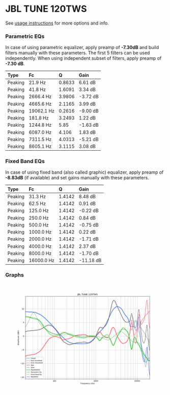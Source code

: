 # JBL TUNE 120TWS
See [usage instructions](https://github.com/jaakkopasanen/AutoEq#usage) for more options and info.

### Parametric EQs
In case of using parametric equalizer, apply preamp of **-7.30dB** and build filters manually
with these parameters. The first 5 filters can be used independently.
When using independent subset of filters, apply preamp of **-7.30 dB**.

| Type    | Fc         |      Q | Gain     |
|:--------|:-----------|:-------|:---------|
| Peaking | 21.9 Hz    | 0.8633 | 6.61 dB  |
| Peaking | 41.8 Hz    | 1.6091 | 3.34 dB  |
| Peaking | 2666.4 Hz  | 3.9806 | -3.72 dB |
| Peaking | 4665.6 Hz  | 2.1165 | 3.99 dB  |
| Peaking | 19062.1 Hz | 0.2616 | -9.00 dB |
| Peaking | 181.8 Hz   | 3.2493 | 1.22 dB  |
| Peaking | 1244.8 Hz  | 5.85   | -1.63 dB |
| Peaking | 6087.0 Hz  | 4.106  | 1.83 dB  |
| Peaking | 7311.5 Hz  | 4.0313 | -5.21 dB |
| Peaking | 8605.1 Hz  | 3.1115 | 3.08 dB  |

### Fixed Band EQs
In case of using fixed band (also called graphic) equalizer, apply preamp of **-8.83dB**
(if available) and set gains manually with these parameters.

| Type    | Fc         |      Q | Gain      |
|:--------|:-----------|:-------|:----------|
| Peaking | 31.3 Hz    | 1.4142 | 8.48 dB   |
| Peaking | 62.5 Hz    | 1.4142 | 0.91 dB   |
| Peaking | 125.0 Hz   | 1.4142 | -0.22 dB  |
| Peaking | 250.0 Hz   | 1.4142 | 0.84 dB   |
| Peaking | 500.0 Hz   | 1.4142 | -0.75 dB  |
| Peaking | 1000.0 Hz  | 1.4142 | 0.22 dB   |
| Peaking | 2000.0 Hz  | 1.4142 | -1.71 dB  |
| Peaking | 4000.0 Hz  | 1.4142 | 2.37 dB   |
| Peaking | 8000.0 Hz  | 1.4142 | -1.70 dB  |
| Peaking | 16000.0 Hz | 1.4142 | -11.18 dB |

### Graphs
![](./JBL%20TUNE%20120TWS.png)